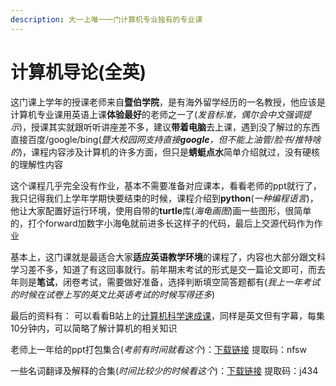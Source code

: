 ```yaml
---
description: 大一上唯一一门计算机专业独有的专业课
---
```


# 计算机导论(全英)

这门课上学年的授课老师来自**暨伯学院**，是有海外留学经历的一名教授，他应该是计算机专业课用英语上课**体验最好**的老师之一了(_发音标准，偶尔会中文强调提示_)，授课其实就跟听听讲座差不多，建议**带着电脑**去上课，遇到没了解过的东西直接百度/google/bing(_暨大校园网支持直接**google**，但不能上油管/脸书/推特啥的_)，课程内容涉及计算机的许多方面，但只是**蜻蜓点水**简单介绍就过，没有硬核的理解性内容

这个课程几乎完全没有作业，基本不需要准备对应课本，看看老师的ppt就行了，我只记得我们上学年学期快要结束的时候，课程介绍到**python**(_一种编程语言_)，他让大家配置好运行环境，使用自带的**turtle**库(_海龟画图_)画一些图形，很简单的，打个forward加数字小海龟就前进多长这样子的代码，最后上交源代码作为作业

基本上，这门课就是最适合大家**适应英语教学环境**的课程了，内容也大部分跟文科学习差不多，知道了有这回事就行。前年期末考试的形式是交一篇论文即可，而去年则是**笔试**，闭卷考试，需要做好准备，选择判断填空简答题都有(_我上一年考试的时候在试卷上写的英文比英语考试的时候写得还多_)

最后的资料有： 可以看看B站上的[计算机科学速成课](https://www.bilibili.com/video/BV1EW411u7th?share\_source=copy\_web\&vd\_source=2e2bcfa887bf8da9bde84af9fe79f8eb)，同样是英文但有字幕，每集10分钟内，可以简略了解计算机的相关知识

老师上一年给的ppt打包集合(_考前有时间就看这个_)：[下载链接](https://pan.baidu.com/s/1TetnqGtQj55ExnXuHpHwqw) 提取码：nfsw

一些名词翻译及解释的合集(_时间比较少的时候看这个_)：[下载链接](https://pan.baidu.com/s/1nZTVy08AXl2jnIie1HktZg) 提取码：j434
